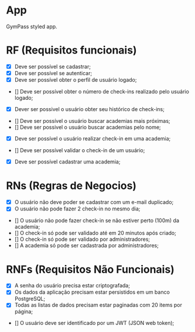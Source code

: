 # App

GymPass styled app.

# RF (Requisitos funcionais)

- [x] Deve ser possível se cadastrar;
- [x] Deve ser possível se autenticar;
- [x] Deve ser possível obter o perfil de usuário logado;
- [] Deve ser possível obter o número de check-ins realizado pelo usuário logado;
- [x] Dever ser possivel o usuário obter seu histórico de check-ins;
- [] Deve ser possível o usuário buscar academias mais próximas;
- [] Deve ser possivel o usuário buscar academias pelo nome;
- [x] Deve ser possível o usuário realizar check-in em uma academia;
- [] Deve ser possível validar o check-in de um usuário;
- [x] Deve ser possível cadastrar uma academia;

# RNs (Regras de Negocios)

- [x] O usuário não deve poder se cadastrar com um e-mail duplicado;
- [x] O usuário não pode fazer 2 check-in no mesmo dia;
- [] O usuário não pode fazer check-in se não estiver perto (100m) da academia;
- [] O check-in só pode ser validado até em 20 minutos após criado;
- [] O check-in só pode ser validado por administradores;
- [] A academia só pode ser cadastrada por administradores;

# RNFs (Requisitos Não Funcionais) 

- [x] A senha do usuário precisa estar criptografada;
- [x] Os dados da aplicação precisam estar persistidos em um banco PostgreSQL;
- [x] Todas as listas de dados precisam estar paginadas com 20 items por página;
- [] O usuário deve ser identificado por um JWT (JSON web token);